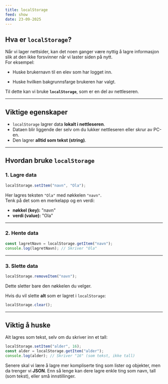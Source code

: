 ```yaml
---
title: localStorage
feed: show
date: 23-09-2025
---
```


## Hva er `localStorage`?

Når vi lager nettsider, kan det noen ganger være nyttig å lagre informasjon slik at den ikke forsvinner når vi laster siden på nytt.  
For eksempel:

* Huske brukernavn til en elev som har logget inn.
- Huske hvilken bakgrunnsfarge brukeren har valgt.

Til dette kan vi bruke **`localStorage`**, som er en del av nettleseren.

---

## Viktige egenskaper

- `localStorage` lagrer data **lokalt i nettleseren**.
- Dataen blir liggende der selv om du lukker nettleseren eller skrur av PC-en.
- Den lagrer **alltid som tekst (string)**.

---

## Hvordan bruke `localStorage`

### 1. Lagre data

```js
localStorage.setItem("navn", "Ola");
```

Her lagres teksten `"Ola"` med nøkkelen `"navn"`.  
Tenk på det som en merkelapp og en verdi:

- **nøkkel (key):** "navn"
- **verdi (value):** "Ola"

---

### 2. Hente data

```js
const lagretNavn = localStorage.getItem("navn");
console.log(lagretNavn); // Skriver "Ola"
```

---

### 3. Slette data

```js
localStorage.removeItem("navn");
```

Dette sletter bare den nøkkelen du velger.

Hvis du vil slette **alt** som er lagret i `localStorage`:

```js
localStorage.clear();
```

---

## Viktig å huske

Alt lagres som tekst, selv om du skriver inn et tall:

```js
localStorage.setItem("alder", 16);
const alder = localStorage.getItem("alder");
console.log(alder); // Skriver "16" (som tekst, ikke tall)
```

 Senere skal vi lære å lagre mer kompliserte ting som lister og objekter, men da trenger vi **JSON**. Enn så lenge kan dere lagre enkle ting som navn, tall (som tekst), eller små innstillinger.

